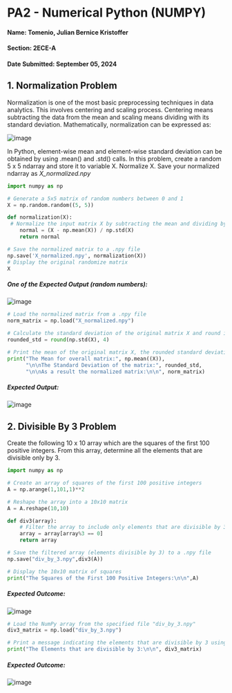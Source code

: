 # **PA2 - Numerical Python (NUMPY)**
#### Name: Tomenio, Julian Bernice Kristoffer
#### Section: 2ECE-A
#### Date Submitted: September 05, 2024

## 1. Normalization Problem
Normalization is one of the most basic preprocessing techniques in data analytics. This involves centering and scaling process. Centering means subtracting the data from the mean and scaling means dividing with its standard deviation. Mathematically, normalization can be expressed as:

![image](https://github.com/user-attachments/assets/4d721c9d-034e-4c27-be01-c81fce3817fc)

In Python, element-wise mean and element-wise standard deviation can be obtained by using .mean() and .std() calls. 
In this problem, create a random 5 x 5 ndarray and store it to variable X. Normalize X. Save your normalized ndarray as *X_normalized.npy*

```python
import numpy as np

# Generate a 5x5 matrix of random numbers between 0 and 1
X = np.random.random((5, 5))

def normalization(X):
 # Normalize the input matrix X by subtracting the mean and dividing by the standard deviation
    normal = (X - np.mean(X)) / np.std(X)
    return normal

# Save the normalized matrix to a .npy file
np.save('X_normalized.npy', normalization(X))
# Display the original randomize matrix
X
```

##### *One of the Expected Output (random numbers):*
![image](https://github.com/user-attachments/assets/1652f345-53ef-4b99-a935-a0fb214d6420)

```python
# Load the normalized matrix from a .npy file
norm_matrix = np.load("X_normalized.npy")

# Calculate the standard deviation of the original matrix X and round it to 4 decimal places
rounded_std = round(np.std(X), 4)

# Print the mean of the original matrix X, the rounded standard deviation, and the normalized matrix
print("The Mean for overall matrix:", np.mean((X)), 
      "\n\nThe Standard Deviation of the matrix:", rounded_std, 
      "\n\nAs a result the normalized matrix:\n\n", norm_matrix)
```

##### *Expected Output:*
![image](https://github.com/user-attachments/assets/8c937782-faae-4f02-9970-43a24a7a8cc5)


## 2. Divisible By 3 Problem
Create the following 10 x 10 array which are the squares of the first 100 positive integers. From this array, determine all the elements that are divisible only by 3.

```python
import numpy as np

# Create an array of squares of the first 100 positive integers
A = np.arange(1,101,1)**2

# Reshape the array into a 10x10 matrix
A = A.reshape(10,10)

def div3(array):
    # Filter the array to include only elements that are divisible by 3
    array = array[array%3 == 0]
    return array

# Save the filtered array (elements divisible by 3) to a .npy file
np.save("div_by_3.npy",div3(A))

# Display the 10x10 matrix of squares
print("The Squares of the First 100 Positive Integers:\n\n",A)
```

##### *Expected Outcome:*
![image](https://github.com/user-attachments/assets/17475aad-2730-4f68-80a8-73adadc1ac83)

```python
# Load the NumPy array from the specified file "div_by_3.npy"
div3_matrix = np.load("div_by_3.npy")

# Print a message indicating the elements that are divisible by 3 using the contents of the div3_matrix
print("The Elements that are divisible by 3:\n\n", div3_matrix)
```
##### *Expected Outcome:*
![image](https://github.com/user-attachments/assets/0a24e9cc-b0dd-4fff-91ab-2a616806efa0)
